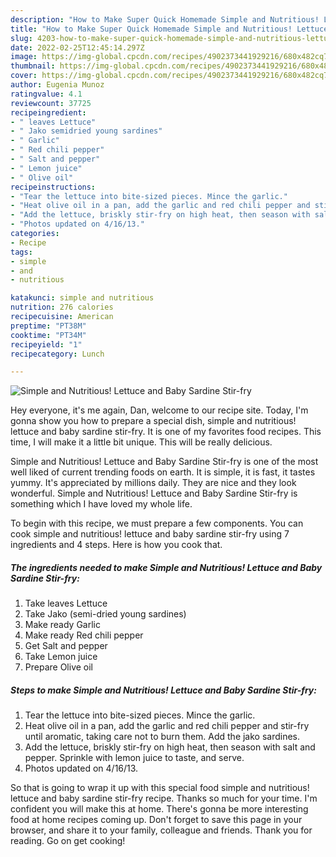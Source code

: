 ```yaml
---
description: "How to Make Super Quick Homemade Simple and Nutritious! Lettuce and Baby Sardine Stir-fry"
title: "How to Make Super Quick Homemade Simple and Nutritious! Lettuce and Baby Sardine Stir-fry"
slug: 4203-how-to-make-super-quick-homemade-simple-and-nutritious-lettuce-and-baby-sardine-stir-fry
date: 2022-02-25T12:45:14.297Z
image: https://img-global.cpcdn.com/recipes/4902373441929216/680x482cq70/simple-and-nutritious-lettuce-and-baby-sardine-stir-fry-recipe-main-photo.jpg
thumbnail: https://img-global.cpcdn.com/recipes/4902373441929216/680x482cq70/simple-and-nutritious-lettuce-and-baby-sardine-stir-fry-recipe-main-photo.jpg
cover: https://img-global.cpcdn.com/recipes/4902373441929216/680x482cq70/simple-and-nutritious-lettuce-and-baby-sardine-stir-fry-recipe-main-photo.jpg
author: Eugenia Munoz
ratingvalue: 4.1
reviewcount: 37725
recipeingredient:
- " leaves Lettuce"
- " Jako semidried young sardines"
- " Garlic"
- " Red chili pepper"
- " Salt and pepper"
- " Lemon juice"
- " Olive oil"
recipeinstructions:
- "Tear the lettuce into bite-sized pieces. Mince the garlic."
- "Heat olive oil in a pan, add the garlic and red chili pepper and stir-fry until aromatic, taking care not to burn them. Add the jako sardines."
- "Add the lettuce, briskly stir-fry on high heat, then season with salt and pepper. Sprinkle with lemon juice to taste, and serve."
- "Photos updated on 4/16/13."
categories:
- Recipe
tags:
- simple
- and
- nutritious

katakunci: simple and nutritious 
nutrition: 276 calories
recipecuisine: American
preptime: "PT38M"
cooktime: "PT34M"
recipeyield: "1"
recipecategory: Lunch

---
```



![Simple and Nutritious! Lettuce and Baby Sardine Stir-fry](https://img-global.cpcdn.com/recipes/4902373441929216/680x482cq70/simple-and-nutritious-lettuce-and-baby-sardine-stir-fry-recipe-main-photo.jpg)

Hey everyone, it's me again, Dan, welcome to our recipe site. Today, I'm gonna show you how to prepare a special dish, simple and nutritious! lettuce and baby sardine stir-fry. It is one of my favorites food recipes. This time, I will make it a little bit unique. This will be really delicious.

Simple and Nutritious! Lettuce and Baby Sardine Stir-fry is one of the most well liked of current trending foods on earth. It is simple, it is fast, it tastes yummy. It's appreciated by millions daily. They are nice and they look wonderful. Simple and Nutritious! Lettuce and Baby Sardine Stir-fry is something which I have loved my whole life.




To begin with this recipe, we must prepare a few components. You can cook simple and nutritious! lettuce and baby sardine stir-fry using 7 ingredients and 4 steps. Here is how you cook that.

<!--inarticleads1-->

##### The ingredients needed to make Simple and Nutritious! Lettuce and Baby Sardine Stir-fry:

1. Take  leaves Lettuce
1. Take  Jako (semi-dried young sardines)
1. Make ready  Garlic
1. Make ready  Red chili pepper
1. Get  Salt and pepper
1. Take  Lemon juice
1. Prepare  Olive oil




<!--inarticleads2-->

##### Steps to make Simple and Nutritious! Lettuce and Baby Sardine Stir-fry:

1. Tear the lettuce into bite-sized pieces. Mince the garlic.
1. Heat olive oil in a pan, add the garlic and red chili pepper and stir-fry until aromatic, taking care not to burn them. Add the jako sardines.
1. Add the lettuce, briskly stir-fry on high heat, then season with salt and pepper. Sprinkle with lemon juice to taste, and serve.
1. Photos updated on 4/16/13.




So that is going to wrap it up with this special food simple and nutritious! lettuce and baby sardine stir-fry recipe. Thanks so much for your time. I'm confident you will make this at home. There's gonna be more interesting food at home recipes coming up. Don't forget to save this page in your browser, and share it to your family, colleague and friends. Thank you for reading. Go on get cooking!
